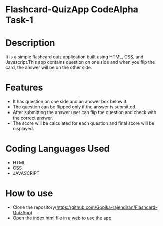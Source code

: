 # Flashcard-QuizApp CodeAlpha Task-1
# Description
It is a simple flashcard quiz application built using HTML, CSS, and Javascript.This app contains question on one side and when you flip the card, the answer will be on the other side.

# Features
* It has question on one side and an answer box below it.
* The question can be flipped only if the answer is submitted.
* After submitting the answer user can flip the question and check with the correct answer.
* The score will be calculated for each question and final score will be displayed.
# Coding Languages Used
* HTML
* CSS
* JAVASCRIPT
# How to use
* Clone the repository(https://github.com/Gopika-rajendiran/Flashcard-QuizApp)
* Open the index.html file in a web to use the app.
